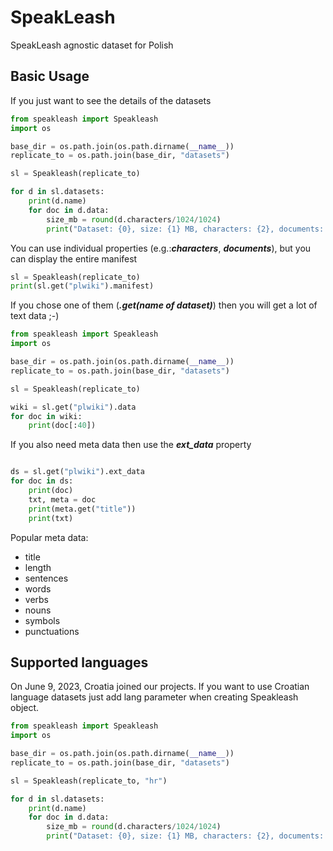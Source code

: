 # SpeakLeash

SpeakLeash agnostic dataset for Polish

## Basic Usage

If you just want to see the details of the datasets

```python
from speakleash import Speakleash
import os

base_dir = os.path.join(os.path.dirname(__name__))
replicate_to = os.path.join(base_dir, "datasets")

sl = Speakleash(replicate_to)

for d in sl.datasets:
    print(d.name)
    for doc in d.data:
        size_mb = round(d.characters/1024/1024)
        print("Dataset: {0}, size: {1} MB, characters: {2}, documents: {3}".format(d.name, size_mb, d.characters, d.documents))

```

You can use individual properties (e.g.:***characters***, ***documents***), but you can display the entire manifest
```python
sl = Speakleash(replicate_to)
print(sl.get("plwiki").manifest)

```

If you chose one of them (***.get(name of dataset)***) then you will get a lot of text data ;-)
```python
from speakleash import Speakleash
import os

base_dir = os.path.join(os.path.dirname(__name__))
replicate_to = os.path.join(base_dir, "datasets")

sl = Speakleash(replicate_to)

wiki = sl.get("plwiki").data
for doc in wiki:
    print(doc[:40])

```

If you also need meta data then use the ***ext_data*** property
```python

ds = sl.get("plwiki").ext_data
for doc in ds:
    print(doc)
    txt, meta = doc
    print(meta.get("title"))
    print(txt)


```

Popular meta data:

* title
* length
* sentences
* words
* verbs
* nouns
* symbols
* punctuations


## Supported languages

On June 9, 2023, Croatia joined our projects. If you want to use Croatian language datasets just add lang parameter when creating Speakleash object.

```python
from speakleash import Speakleash
import os

base_dir = os.path.join(os.path.dirname(__name__))
replicate_to = os.path.join(base_dir, "datasets")

sl = Speakleash(replicate_to, "hr")

for d in sl.datasets:
    print(d.name)
    for doc in d.data:
        size_mb = round(d.characters/1024/1024)
        print("Dataset: {0}, size: {1} MB, characters: {2}, documents: {3}".format(d.name, size_mb, d.characters, d.documents))

```
